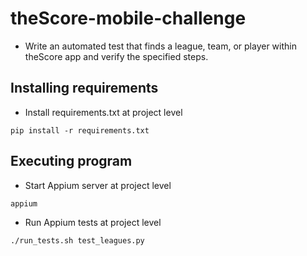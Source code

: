 # theScore-mobile-challenge

* Write an automated test that finds a league, team, or player within theScore
app and verify the specified steps.

## Installing requirements

* Install requirements.txt at project level
```
pip install -r requirements.txt
```

## Executing program

* Start Appium server at project level
```
appium
```
* Run Appium tests at project level
```
./run_tests.sh test_leagues.py
```
